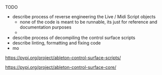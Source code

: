 TODO

- describe process of reverse engineering the Live / Midi Script objects
  - none of the code is meant to be runnable, its just for reference and documentation purposes
  - 
- describe process of decompiling the control surface scripts
- describe linting, formatting and fixing code
- mo

https://pypi.org/project/ableton-control-surface-scripts/ 

https://pypi.org/project/ableton-control-surface-core/